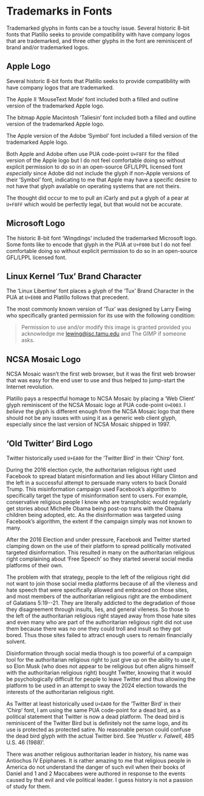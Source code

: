 Trademarks in Fonts
===================

Trademarked glyphs in fonts can be a touchy issue. Several historic 8-bit fonts
that Platillo seeks to provide compatibility with have company logos that are
trademarked, and three other glyphs in the font are reminiscent of brand and/or
trademarked logos.


Apple Logo
----------

Several historic 8-bit fonts that Platillo seeks to provide compatibility with
have company logos that are trademarked.

The Apple II ‘MouseText Mode’ font included both a filled and outline version of
the trademarked Apple logo.

The bitmap Apple Macintosh ‘Taliesin’ font included both a filled and outline
version of the trademarked Apple logo.

The Apple version of the Adobe ‘Symbol’ font included a filled version of the
trademarked Apple logo.

Both Apple and Adobe often use PUA code-point `U+F8FF` for the filled version of
the Apple logo but I do not feel comfortable doing so without explicit
permission to do so in an open-source GFL/LPPL licensed font *especially* since
Adobe did not include the glyph if non-Apple versions of their ‘Symbol’ font,
indicating to me that Apple may have a specific desire to not have that glyph
available on operating systems that are not theirs.

The thought did occur to me to pull an iCarly and put a glyph of a pear at
`U+F8FF` which would be perfectly legal, but that would not be accurate.


Microsoft Logo
--------------

The historic 8-bit font ‘Wingdings’ included the trademarked Microsoft logo.
Some fonts like to encode that glyph in the PUA at `U+F000` but I do not feel
comfortable doing so without explicit permission to do so in an open-source
GFL/LPPL licensed font.


Linux Kernel ‘Tux’ Brand Character
----------------------------------

The ‘Linux Libertine’ font places a glyph of the ‘Tux’ Brand Character in the
PUA at `U+E000` and Platillo follows that precedent.

The most commonly known version of ‘Tux’ was designed by Larry Ewing who
specifically granted permission for its use with the following condition:

> Permission to use and/or modify this image is granted provided you
> acknowledge me lewing@isc.tamu.edu and The GIMP if someone asks.


NCSA Mosaic Logo
----------------

NCSA Mosaic wasn’t the first web browser, but it was the first web browser
that was easy for the end user to use and thus helped to jump-start the Internet
revolution.

Platillo pays a respectful homage to NCSA Mosaic by placing a ‘Web Client’ glyph
reminiscent of the NCSA Mosaic logo at PUA code-point `U+E003`. I *believe* the
glyph is different enough from the NCSA Mosaic logo that there should not be any
issues with using it as a generic web client glyph, especially since the last
version of NCSA Mosaic shipped in 1997.


‘Old Twitter’ Bird Logo
-----------------------

Twitter historically used `U+EA00` for the ‘Twitter Bird’ in their ‘Chirp’ font.

During the 2016 election cycle, the authoritarian religious right used Facebook
to spread blatant misinformation and lies about Hillary Clinton and the left in
a successful attempt to persuade many voters to back Donald Trump. This
misinformation campaign used Facebook’s algorithm to specifically target the
type of misinformation sent to users. For example, conservative religious people
I know who are transphobic would regularly get stories about Michelle Obama
being post-op trans with the Obama children being adopted, etc. As the
disinformation was targeted using Facebook’s algorithm, the extent if the
campaign simply was not known to many.

After the 2016 Election and under pressure, Facebook and Twitter started
clamping down on the use of their platform to spread politically motivated
targeted disinformation. This resulted in many on the authoritarian religious
right complaining about ‘Free Speech’ so they started several social media
platforms of their own.

The problem with that strategy, people to the left of the religious right did
not want to join those social media platforms because of all the vileness and
hate speech that were specifically allowed and embraced on those sites, and
most members of the authoritarian religious right are the embodiment of
Galatians 5:19--21. They are literally addicted to the degradation of those they
disagreement through insults, lies, and general vileness. So those to the left
of the authoritarian religious right stayed away from those hate sites and even
many who are part of the authoritarian religious right did not use them because
there was no one they could troll and insult so they got bored. Thus those sites
failed to attract enough users to remain financially solvent.

Disinformation through social media though is too powerful of a campaign tool
for the authoritarian religious right to just give up on the ability to use it,
so Elon Musk (who does not appear to be religious but often aligns himself with
the authoritarian religious right) bought Twitter, knowing that it would be
psychologically difficult for people to leave Twitter and thus allowing the
platform to be used in an attempt to sway the 2024 election towards the
interests of the authoritarian religious right.

As Twitter at least historically used `U+EA00` for the ‘Twitter Bird’ in their
‘Chirp’ font, I am using the same PUA code-point for a dead bird, as a political
statement that Twitter is now a dead platform. The dead bird is reminiscent of
the Twitter Bird but is definitely not the same logo, and its use is protected
as protected satire. No reasonable person could confuse the dead bird glyph
with the actual Twitter bird. See ‘*Hustler v. Falwell*, 485 U.S. 46 (1988)’.

There was another religious authoritarian leader in history, his name was
Antiochus IV Epiphanes. It is rather amazing to me that religious people in
America do not understand the danger of such evil when their books of Daniel and
1 and 2 Maccabees were authored in response to the events caused by that evil
and vile political leader. I guess history is not a passion of study for them.

